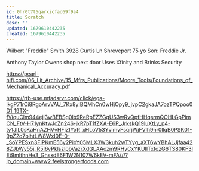 ```yaml
---
id: 0hr0t7t5qarxicfad69f9a4
title: Scratch
desc: ''
updated: 1679610442235
created: 1679610442235
---
```

 Wilbert "Freddie" Smith
 3928 Curtis Ln Shreveport
 75 yo
 Son: Freddie Jr. 
 
 Anthony Taylor
 Owens shop next door
 Uses Xfinity and Brinks Security
 
 https://pearl-hifi.com/06_Lit_Archive/15_Mfrs_Publications/Moore_Tools/Foundations_of_Mechanical_Accuracy.pdf
 
 https://rtb-use.mfadsrvr.com/click/ega-lkgP71rCi8RgoArvVAU_7Kx8yIBQMhCn0wHjOpy9_jvpC2gkaJA7ozTPQpoo0D1_19TX-fViquClm944ejj3wBEBSg0lb9ReRpEZZGgUS3wRvQpfHHqsrmQOHLGpPimCN_FtV-H71ynKtwJcZn246-jkR7pT1fZXA-E6P_JrkskQ19luXtLy_p4-ty1JIL0sKaHnAZHVvHFjZIYxR_xHLoV53YvimyFsqrjWjFVlh9nr0llqB0PSK01-9pZ2o7blhtLW8WxI0E-0-_SoYPESxn3FIPKmE56y2PioY05MLX3W3kuh2wTYyg_aXT6wYBhALJjfaa428ZJbWy55j_R5I6vPklszlpbVazrXdGLAAozm9RHyCxYKUIlTxfozG6TS80KF3lEt9mIthnHe3_GhsxdE6F1W2N107W6kEV-mFA///?lp_domain=www2.feelstrongerfoods.com
